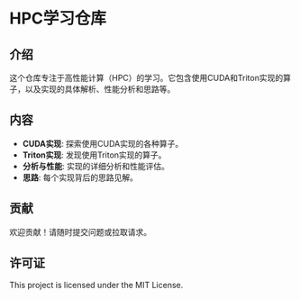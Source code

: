 # HPC学习仓库

## 介绍
这个仓库专注于高性能计算（HPC）的学习。它包含使用CUDA和Triton实现的算子，以及实现的具体解析、性能分析和思路等。

## 内容
- **CUDA实现**: 探索使用CUDA实现的各种算子。
- **Triton实现**: 发现使用Triton实现的算子。
- **分析与性能**: 实现的详细分析和性能评估。
- **思路**: 每个实现背后的思路见解。

## 贡献
欢迎贡献！请随时提交问题或拉取请求。

## 许可证
This project is licensed under the MIT License.
